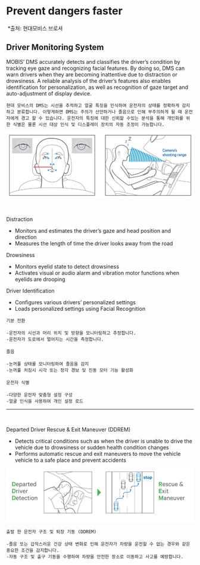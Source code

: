 
# Prevent dangers faster

​                                                                                 *출처: 현대모비스 브로셔

## Driver Monitoring System 

MOBIS’ DMS accurately detects and classifies the driver’s condition by tracking eye gaze and recognizing facial features. By doing so, DMS can warn drivers when they are becoming inattentive due to distraction or drowsiness. A reliable analysis of the driver’s features also enables identification for personalization, as well as recognition of gaze target and auto-adjustment of display device.

```
현대 모비스의 DMS는 시선을 추적하고 얼굴 특징을 인식하여 운전자의 상태를 정확하게 감지하고 분류합니다. 이렇게하면 DMS는 주의가 산만하거나 졸음으로 인해 부주의하게 될 때 운전자에게 경고 할 수 있습니다. 운전자의 특징에 대한 신뢰할 수있는 분석을 통해 개인화를 위한 식별은 물론 시선 대상 인식 및 디스플레이 장치의 자동 조정이 가능합니다.
```

<img src="../source/운전자 부주의 시스템.png">

​    

Distraction 

- Monitors and estimates the driver’s gaze and head position and direction 
- Measures the length of time the driver looks away from the road 

Drowsiness
- Monitors eyelid state to detect drowsiness
- Activates visual or audio alarm and vibration motor functions when eyelids are drooping

Driver Identification 
- Configures various drivers’ personalized settings 
- Loads personalized settings using Facial Recognition

```
기분 전환

-운전자의 시선과 머리 위치 및 방향을 모니터링하고 추정합니다.
-운전자가 도로에서 멀어지는 시간을 측정합니다.

졸음

-눈꺼풀 상태를 모니터링하여 졸음을 감지
-눈꺼풀 처짐시 시각 또는 청각 경보 및 진동 모터 기능 활성화

운전자 식별

-다양한 운전자 맞춤형 설정 구성
-얼굴 인식을 사용하여 개인 설정 로드
```

---

​    

Departed Driver Rescue & Exit Maneuver (DDREM) 

- Detects critical conditions such as when the driver is unable to drive the vehicle due to drowsiness or sudden health condition changes 
- Performs automatic rescue and exit maneuvers to move the vehicle vehicle to a safe place and prevent accidents

<IMG src="../source/DDREM.png">

```
출발 한 운전자 구조 및 퇴장 기동 (DDREM)

-졸음 또는 갑작스러운 건강 상태 변화로 인해 운전자가 차량을 운전할 수 없는 경우와 같은 중요한 조건을 감지합니다.
-자동 구조 및 출구 기동을 수행하여 차량을 안전한 장소로 이동하고 사고를 예방합니다.
```

